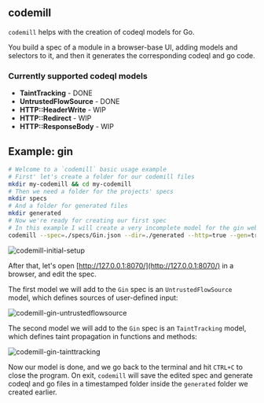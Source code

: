 ## codemill

`codemill` helps with the creation of codeql models for Go.

You build a spec of a module in a browser-base UI, adding models and selectors to it, and then it generates the corresponding codeql and go code.


### Currently supported codeql models

- **TaintTracking** - DONE
- **UntrustedFlowSource** - DONE
- **HTTP::HeaderWrite** - WIP
- **HTTP::Redirect** - WIP
- **HTTP::ResponseBody** - WIP

## Example: gin

```bash
# Welcome to a `codemill` basic usage example
# First' let's create a folder for our codemill files
mkdir my-codemill && cd my-codemill
# Then we need a folder for the projects' specs
mkdir specs
# And a folder for generated files
mkdir generated
# Now we're ready for creating our first spec
# In this example I will create a very incomplete model for the gin web framework
codemill --spec=./specs/Gin.json --dir=./generated --http=true --gen=true
```

![codemill-initial-setup](https://user-images.githubusercontent.com/15271561/109022902-f326b580-76c4-11eb-856c-4969ea5f80d3.gif)

After that, let's open [http://127.0.0.1:8070/](http://127.0.0.1:8070/) in a browser, and edit the spec.

The first model we will add to the `Gin` spec is an `UntrustedFlowSource` model, which defines sources of user-defined input:

![codemill-gin-untrustedflowsource](https://user-images.githubusercontent.com/15271561/109023418-70eac100-76c5-11eb-82e3-826fbf0be089.gif)

The second model we will add to the `Gin` spec is an `TaintTracking` model, which defines taint propagation in functions and methods:

![codemill-gin-tainttracking](https://user-images.githubusercontent.com/15271561/109023904-db9bfc80-76c5-11eb-9449-f264bc3b8886.gif)

Now our model is done, and we go back to the terminal and hit `CTRL+C` to close the program. On exit, `codemill` will save the edited spec and generate codeql and go files in a timestamped folder inside the `generated` folder we created earlier.
